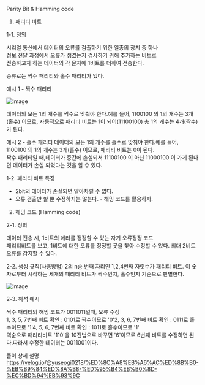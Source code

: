 Parity Bit & Hamming code

1. 패리티 비트

1-1. 정의 

시리얼 통신에서 데이터의 오류를 검출하기 위한 일종의 장치 중 하나  
정보 전달 과정에서 오류가 생겼는지 검사하기 위해 추가하는 비트로   
전송하고자 하는 데이터의 각 문자에 1비트를 더하여 전송한다.

종류로는 짝수 패리티와 홀수 패리티가 있다.

예시 1 - 짝수 패리티

![image](https://github.com/cs-study-for6/cs-study/assets/104435415/6b1912ac-2f73-40fc-aa3c-770f01555e29)

데이터의 모든 1의 개수를 짝수로 맞춰야 한다.예를 들어, 1100100 의 1의 개수는 3개(홀수) 이므로, 자동적으로 패리티 비트는 1이 되어(11100100) 총 1의 개수는 4개(짝수) 가 된다.

예시 2 - 홀수 패리티
데이터의 모든 1의 개수를 홀수로 맞춰야 한다.예를 들어, 1100100 의 1의 개수는 3개(홀수) 이므로, 패리티 비트는 0이 된다.   
짝수 패리티일 때,데이터가 중간에 손실되서 11100100 이 아닌 11000100 이 가게 된다면 데이터가 손실 되었다는 것을 알 수 있다.

1-2. 패리티 비트 특징
- 2bit의 데이터가 손실되면 알아차릴 수 없다.   
- 오류 검출만 할 뿐 수정하지는 않는다. - 해밍 코드를  활용하자.





2.  해밍 코드 (Hamming code)

2-1. 정의

데이터 전송 시, 1비트의 에러를 정정할 수 있는 자기 오류정정 코드   
패리티비트를 보고, 1비트에 대한 오류를 정정할 곳을 찾아 수정할 수 있다.
최대 2비트 오류를 감지할 수 있다.

2-2. 생성 규칙(사용방법)
2의 n승 번째 자리인 1,2,4번째 자릿수가 패리티 비트.
이 숫자로부터 시작하는 세개의 패리티 비트가 짝수인지, 홀수인지 기준으로 판별한다.

![image](https://github.com/cs-study-for6/cs-study/assets/104435415/6b7e5950-796b-477b-be45-3263a73dfe03)


2-3. 해석 예시

짝수 패리티의 해밍 코드가 0011011일때, 오류 수정   
1, 3, 5, 7번째 비트 확인 : 0101로 짝수이므로 '0'2, 3, 6, 7번째 비트 확인 : 0111로 홀수이므로 '1'4, 5, 6, 7번째 비트 확인 : 1011로 홀수이므로 '1'   
역순으로 패리티비트 '110'을 10진법으로 바꾸면 '6'이므로 6번째 비트를 수정하면 된다.따라서 수정한 데이터는 0011001이다.


풀이 상세 설명
https://velog.io/@yuseogi0218/%ED%8C%A8%EB%A6%AC%ED%8B%B0-%EB%B9%84%ED%8A%B8-%ED%95%B4%EB%B0%8D-%EC%BD%94%EB%93%9C
